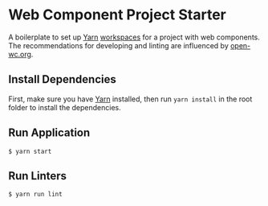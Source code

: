 # Web Component Project Starter


A boilerplate to set up [Yarn](https://yarnpkg.com/en/)
[workspaces](https://yarnpkg.com/lang/en/docs/workspaces/) for a project with
web components. The recommendations for developing and linting are  influenced
by [open-wc.org](https://open-wc.org/).

## Install Dependencies

First, make sure you have [Yarn](https://yarnpkg.com/en/) installed, then run
`yarn install` in the root folder to install the dependencies.

## Run Application

```
$ yarn start
```

## Run Linters

```
$ yarn run lint
```
